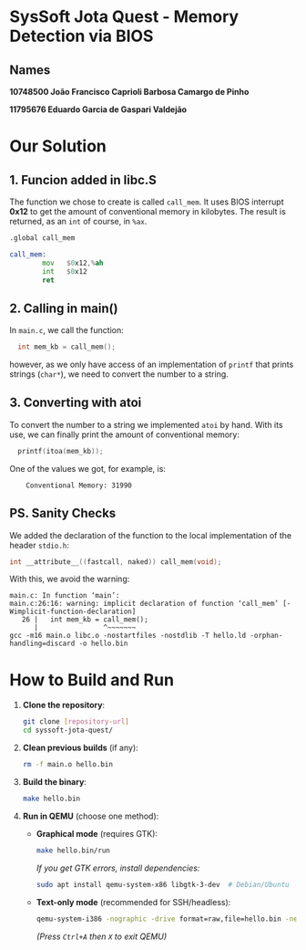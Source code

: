 # SysSoft Jota Quest - Memory Detection via BIOS

## Names
**10748500 João Francisco Caprioli Barbosa Camargo de Pinho**

**11795676 Eduardo Garcia de Gaspari Valdejão**

# Our Solution
## 1. Funcion added in libc.S

The function we chose to create is called ```call_mem```. It uses BIOS interrupt **0x12** to get the amount of conventional memory in kilobytes. The result is returned, as an ```int``` of course, in ```%ax```.

```asm
.global call_mem

call_mem:
        mov   $0x12,%ah               
        int   $0x12
		ret
```

## 2. Calling in main()
In ```main.c```, we call the function:
```C
  int mem_kb = call_mem();
```
however, as we only have access of an implementation of ```printf``` that prints strings (```char*```), we need to convert the number to a string.

## 3. Converting with atoi
To convert the number to a string we implemented ```atoi``` by hand. With its use, we can finally print the amount of conventional memory:
```C
  printf(itoa(mem_kb));
```

One of the values we got, for example, is:
```
    Conventional Memory: 31990
```

## PS. Sanity Checks

We added the declaration of the function to the local implementation of the header ```stdio.h```:

```h
int __attribute__((fastcall, naked)) call_mem(void);
```
With this, we avoid the warning:
```
main.c: In function ‘main’:
main.c:26:16: warning: implicit declaration of function ‘call_mem’ [-Wimplicit-function-declaration]
   26 |   int mem_kb = call_mem();
      |                ^~~~~~~~
gcc -m16 main.o libc.o -nostartfiles -nostdlib -T hello.ld -orphan-handling=discard -o hello.bin
```

# How to Build and Run

1. **Clone the repository**:
   ```bash
   git clone [repository-url]
   cd syssoft-jota-quest/
   ```

2. **Clean previous builds** (if any):
   ```bash
   rm -f main.o hello.bin
   ```

3. **Build the binary**:
   ```bash
   make hello.bin
   ```

4. **Run in QEMU** (choose one method):

   - **Graphical mode** (requires GTK):
     ```bash
     make hello.bin/run
     ```
     *If you get GTK errors, install dependencies:*
     ```bash
     sudo apt install qemu-system-x86 libgtk-3-dev  # Debian/Ubuntu
     ```

   - **Text-only mode** (recommended for SSH/headless):
     ```bash
     qemu-system-i386 -nographic -drive format=raw,file=hello.bin -net none
     ```
     *(Press `Ctrl+A` then `X` to exit QEMU)*
